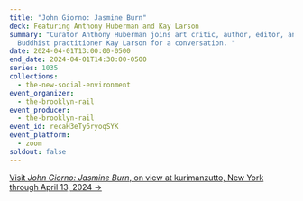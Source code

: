 ```yaml
---
title: "John Giorno: Jasmine Burn"
deck: Featuring Anthony Huberman and Kay Larson
summary: "Curator Anthony Huberman joins art critic, author, editor, and
  ⁠Buddhist practitioner Kay Larson for a conversation. "
date: 2024-04-01T13:00:00-0500
end_date: 2024-04-01T14:30:00-0500
series: 1035
collections:
  - the-new-social-environment
event_organizer:
  - the-brooklyn-rail
event_producer:
  - the-brooklyn-rail
event_id: recaH3eTy6ryoqSYK
event_platform:
  - zoom
soldout: false
---
```

[V﻿isit *John Giorno: Jasmine Burn*, on view at kurimanzutto, New York through April 13, 2024 →](https://www.kurimanzutto.com/exhibitions/john-giorno-jasmine-burn)